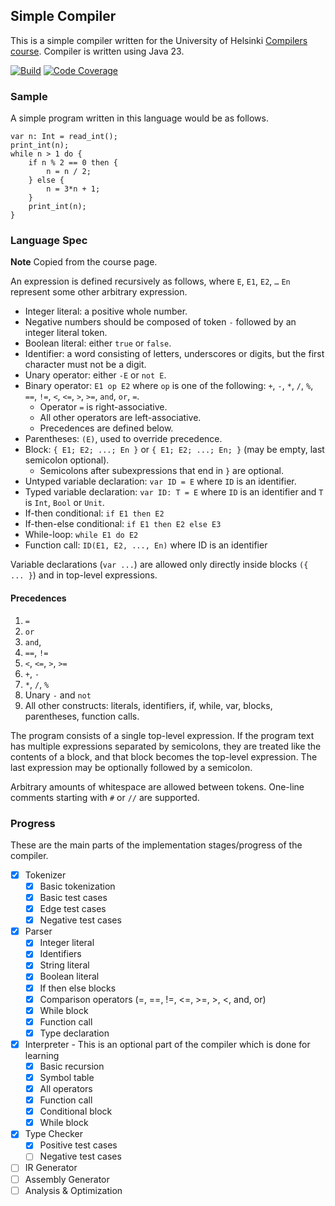## Simple Compiler
This is a simple compiler written for the University of Helsinki [Compilers course](https://hy-compilers.github.io/spring-2025/project/). Compiler is written using Java 23.

[![Build](https://github.com/dilanSachi/uh-compiler/actions/workflows/pull_request.yaml/badge.svg)](https://github.com/dilanSachi/uh-compiler/actions/workflows/pull_request.yaml)
[![Code Coverage](https://codecov.io/gh/dilanSachi/uh-compiler/branch/master/graph/badge.svg)](https://codecov.io/gh/dilanSachi/uh-compiler)

### Sample
A simple program written in this language would be as follows.
```
var n: Int = read_int();
print_int(n);
while n > 1 do {
    if n % 2 == 0 then {
        n = n / 2;
    } else {
        n = 3*n + 1;
    }
    print_int(n);
}
```

### Language Spec
**Note** Copied from the course page.

An expression is defined recursively as follows, where `E`, `E1`, `E2`, `…` `En` represent some other arbitrary expression.

* Integer literal: a positive whole number.
* Negative numbers should be composed of token `-` followed by an integer literal token.
* Boolean literal: either `true` or `false`.
* Identifier: a word consisting of letters, underscores or digits, but the first character must not be a digit.
* Unary operator: either `-E` or `not E`.
* Binary operator: `E1 op E2` where `op` is one of the following: `+`, `-`, `*`, `/`, `%`, `==`, `!=`, `<`, `<=`, `>`, `>=`, `and`, `or`, `=`.
  * Operator `=` is right-associative.
  * All other operators are left-associative.
  * Precedences are defined below.
* Parentheses: `(E)`, used to override precedence.
* Block: `{ E1; E2; ...; En }` or `{ E1; E2; ...; En; }` (may be empty, last semicolon optional).
  * Semicolons after subexpressions that end in `}` are optional.
* Untyped variable declaration: `var ID = E` where `ID` is an identifier.
* Typed variable declaration: `var ID: T = E` where `ID` is an identifier and `T` is `Int`, `Bool` or `Unit`.
* If-then conditional: `if E1 then E2`
* If-then-else conditional: `if E1 then E2 else E3`
* While-loop: `while E1 do E2`
* Function call: `ID(E1, E2, ..., En)` where ID is an identifier

Variable declarations (`var ...`) are allowed only directly inside blocks `({ ... }`) and in top-level expressions.

#### Precedences

1. `=`
2. `or`
3. `and`,
4. `==`, `!=`
5. `<`, `<=`, `>`, `>=`
6. `+`, `-`
7. `*`, `/`, `%`
8. Unary `-` and `not`
9. All other constructs: literals, identifiers, if, while, var, blocks, parentheses, function calls.

The program consists of a single top-level expression. If the program text has multiple expressions separated by semicolons, they are treated like the contents of a block, and that block becomes the top-level expression. The last expression may be optionally followed by a semicolon.

Arbitrary amounts of whitespace are allowed between tokens. One-line comments starting with `#` or `//` are supported.

### Progress
These are the main parts of the implementation stages/progress of the compiler.
- [x] Tokenizer
  - [x] Basic tokenization
  - [x] Basic test cases
  - [x] Edge test cases
  - [x] Negative test cases
- [x] Parser
  - [x] Integer literal
  - [x] Identifiers
  - [x] String literal
  - [x] Boolean literal
  - [x] If then else blocks
  - [x] Comparison operators (=, ==, !=, <=, >=, >, <, and, or)
  - [x] While block
  - [x] Function call
  - [x] Type declaration
- [x] Interpreter - This is an optional part of the compiler which is done for learning
  - [x] Basic recursion
  - [x] Symbol table
  - [x] All operators
  - [x] Function call
  - [x] Conditional block
  - [x] While block
- [x] Type Checker
  - [x] Positive test cases
  - [ ] Negative test cases
- [ ] IR Generator
- [ ] Assembly Generator
- [ ] Analysis & Optimization
